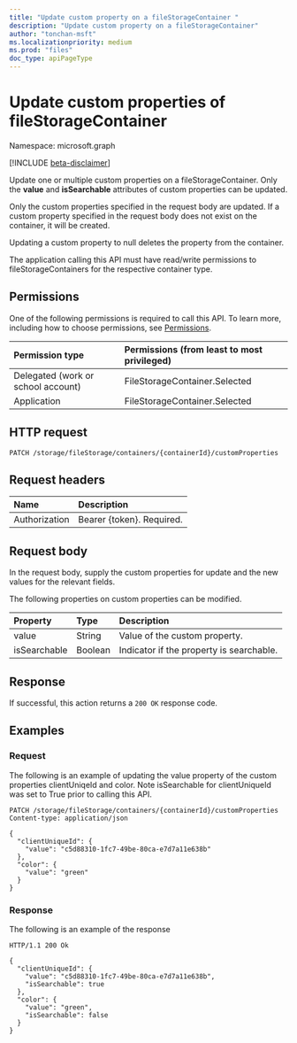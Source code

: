 ```yaml
---
title: "Update custom property on a fileStorageContainer "
description: "Update custom property on a fileStorageContainer"
author: "tonchan-msft"
ms.localizationpriority: medium
ms.prod: "files"
doc_type: apiPageType
---
```


# Update custom properties of fileStorageContainer
Namespace: microsoft.graph

[!INCLUDE [beta-disclaimer](../../includes/beta-disclaimer.md)]

Update one or multiple custom properties on a fileStorageContainer. Only the **value** and **isSearchable** attributes of custom properties can be updated. 

Only the custom properties specified in the request body are updated. If a custom property specified in the request body does not exist on the container, it will be created. 

Updating a custom property to null deletes the property from the container.

The application calling this API must have read/write permissions to fileStorageContainers for the respective container type.

## Permissions
One of the following permissions is required to call this API. To learn more, including how to choose permissions, see [Permissions](/graph/permissions-reference).

|Permission type|Permissions (from least to most privileged)|
|:---|:---|
|Delegated (work or school account)|FileStorageContainer.Selected|
|Application|FileStorageContainer.Selected|

## HTTP request

<!-- {
  "blockType": "ignored"
}
-->
``` http
PATCH /storage/fileStorage/containers/{containerId}/customProperties
```

## Request headers
|Name|Description|
|:---|:---|
|Authorization|Bearer {token}. Required.|

## Request body
In the request body, supply the custom properties for update and the new values for the relevant fields. 

The following properties on custom properties can be modified.

|Property|Type|Description|
|:---|:---|:---|
|value|String|Value of the custom property.|
|isSearchable|Boolean|Indicator if the property is searchable.|

## Response

If successful, this action returns a `200 OK` response code.

## Examples

### Request
The following is an example of updating the value property of the custom properties clientUniqeId and color. Note isSearchable for clientUniqueId was set to True prior to calling this API.
<!-- {
  "blockType": "request",
  "name": "filestoragecontainerthis.update-customproperty"
}
-->
``` http
PATCH /storage/fileStorage/containers/{containerId}/customProperties
Content-type: application/json

{
  "clientUniqueId": {
    "value": "c5d88310-1fc7-49be-80ca-e7d7a11e638b"
  },
  "color": {
    "value": "green"
  }
}
```


### Response
The following is an example of the response
<!-- {
  "blockType": "response",
  "truncated": true
}
-->
``` http
HTTP/1.1 200 Ok

{
  "clientUniqueId": {
    "value": "c5d88310-1fc7-49be-80ca-e7d7a11e638b",
    "isSearchable": true
  },
  "color": {
    "value": "green",
    "isSearchable": false
  }
}
```

